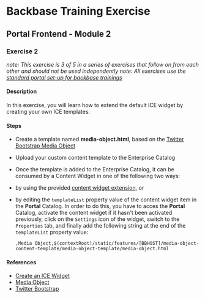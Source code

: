 # Backbase Training Exercise

## Portal Frontend - Module 2

### Exercise 2

_note: This exercise is 3 of 5 in a series of exercises that follow on from each other and should not be used independently_
_note: All exercises use the [standard portal set-up for backbase trainings](https://my.backbase.com/resources/how-to-guides/getting-your-first-launchpad-based-portal-set-up/)_

#### Description

In this exercise, you will learn how to extend the default ICE widget by creating your own ICE templates.

#### Steps

 - Create a template named **media-object.html**, based on the [Twitter Bootstrap Media Object](http://getbootstrap.com/components/#media)

 - Upload your custom content template to the Enterprise Catalog

 - Once the template is added to the Enterprise Catalog, it can be consumed by a Content Widget in one of the following two ways:

  - by using the provided [content widget extension](../pf2e2-widget-content), or 

  - by editing the `templateList` property value of the content widget item in the **Portal** Catalog. In order to do this, you have to acces the **Portal** Catalog, activate the content widget if it hasn't been activated previously, click on the `Settings` icon of the widget, switch to the `Properties` tab, and finally add the following string at the end of the `templateList` property value:
 
     ``` 
     ,Media Object,$(contextRoot)/static/features/[BBHOST]/media-object-content-template/media-object-template/media-object.html
     ```

#### References

 - [Create an ICE Widget](https://my.backbase.com/docs/product-documentation/documentation/portal/5.6.1/icewidgets_customize.html)
 - [Media Object](http://getbootstrap.com/components/#media)
 - [Twitter Bootstrap](http://getbootstrap.com/)
